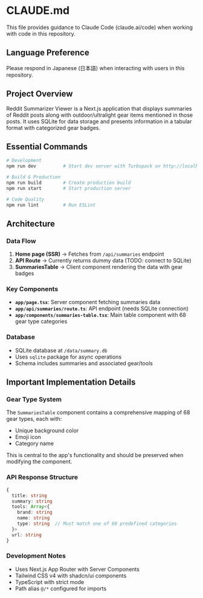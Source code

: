 # CLAUDE.md

This file provides guidance to Claude Code (claude.ai/code) when working with code in this repository.

## Language Preference
Please respond in Japanese (日本語) when interacting with users in this repository.

## Project Overview

Reddit Summarizer Viewer is a Next.js application that displays summaries of Reddit posts along with outdoor/ultralight gear items mentioned in those posts. It uses SQLite for data storage and presents information in a tabular format with categorized gear badges.

## Essential Commands

```bash
# Development
npm run dev          # Start dev server with Turbopack on http://localhost:3000

# Build & Production
npm run build        # Create production build
npm run start        # Start production server

# Code Quality
npm run lint         # Run ESLint
```

## Architecture

### Data Flow
1. **Home page (SSR)** → Fetches from `/api/summaries` endpoint
2. **API Route** → Currently returns dummy data (TODO: connect to SQLite)
3. **SummariesTable** → Client component rendering the data with gear badges

### Key Components

- **`app/page.tsx`**: Server component fetching summaries data
- **`app/api/summaries/route.ts`**: API endpoint (needs SQLite connection)
- **`app/components/summaries-table.tsx`**: Main table component with 68 gear type categories

### Database
- SQLite database at `/data/summary.db`
- Uses `sqlite` package for async operations
- Schema includes summaries and associated gear/tools

## Important Implementation Details

### Gear Type System
The `SummariesTable` component contains a comprehensive mapping of 68 gear types, each with:
- Unique background color
- Emoji icon
- Category name

This is central to the app's functionality and should be preserved when modifying the component.

### API Response Structure
```typescript
{
  title: string
  summary: string
  tools: Array<{
    brand: string
    name: string
    type: string  // Must match one of 68 predefined categories
  }>
  url: string
}
```

### Development Notes
- Uses Next.js App Router with Server Components
- Tailwind CSS v4 with shadcn/ui components
- TypeScript with strict mode
- Path alias `@/*` configured for imports